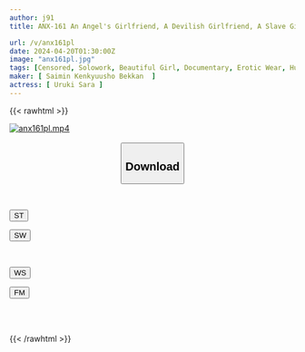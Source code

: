 ```yaml
---
author: j91
title: ANX-161 An Angel's Girlfriend, A Devilish Girlfriend, A Slave Girl | Sarara | femininity | bizarre | Mk-II Sarara Uruki

url: /v/anx161pl
date: 2024-04-20T01:30:00Z
image: "anx161pl.jpg"
tags: [Censored, Solowork, Beautiful Girl, Documentary, Erotic Wear, Huge Butt	]
maker: [ Saimin Kenkyuusho Bekkan  ]
actress: [ Uruki Sara ]
---
```



{{< rawhtml >}}

<div class="video" data-videoid="plZDkV2XYpFr4YK">
    <a href="javascript:;">
        <img src="/v/anx161pl/anx161pl.jpg" width="WIDTH" height="HEIGHT" alt="anx161pl.mp4" loading="lazy">
    </a>
</div>

<script type="text/javascript" src="https://j91.asia/asset/on-demand-st.js"></script>

<br>
  <link rel="stylesheet" href="https://j91.asia/asset/bs5.css">
  
  <center>
  <button class="btn btn-primary" type="button" data-bs-toggle="collapse" data-bs-target=".multi-collapse" aria-expanded="false" aria-controls="multiCollapseExample1 multiCollapseExample2"><h2>Download</h2></button></center>
</p>
<div class="row">
  <div class="col">
    <div class="collapse multi-collapse" id="multiCollapseExample1">
      <div class="card card-body">
	      	      <br>
<div class="buttons">  
<p><a href="https://streamtape.to/v/plZDkV2XYpFr4YK" target="_blank"><button class="btn-hover color-3"><i class="fa fa-download"></i> ST</button></a></p>
<p><a href="https://asnwish.com/lmoxe9z1bog6" target="_blank"><button class="btn-hover color-2"><i class="fa fa-download"></i> SW</button></a></p></div>
    </div>
  </div>
</div>
  <div class="col">
    <div class="collapse multi-collapse" id="multiCollapseExample2">
      <div class="card card-body">
	      <br>
<div class="buttons">
<p><a href="https://wolfstream.tv/zts1ebek41pl"><button class="btn-hover color-9"><i class="fa fa-download"></i> WS</button></a></p>
<p><a href="https://filemoon.sx/d/kt933a40xksw"><button class="btn-hover color-8"><i class="fa fa-download"></i> FM</button></a></p></div>
<br><br>
      </div>
    </div>
  </div>
</div>

{{< /rawhtml >}}